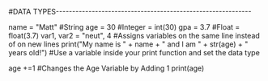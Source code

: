 #DATA TYPES------------------------------------------------------------

name = "Matt" #String
age  = 30 #Integer = int(30)
gpa = 3.7 #Float = float(3.7)
var1, var2 = "neut", 4 #Assigns variables on the same line instead of on new lines
print("My name is " + name + " and I am " + str(age) + " years old!") #Use a variable inside your print function and set the data type

age +=1 #Changes the Age Variable by Adding 1
print(age)